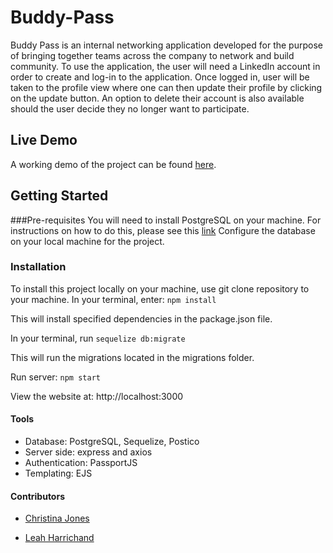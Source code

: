 # Buddy-Pass

Buddy Pass is an internal networking application developed for the purpose of bringing together teams across the
company to network and build community.  To use the application, the user will need a LinkedIn account in order to
create and log-in to the application. Once logged in, user will be taken to the profile view where one can
then update their profile by clicking on the update button. An option to delete their account 
is also available should the user decide they no longer want to participate. 


## Live Demo
A working demo of the project can be found [here](https://www.buddy-pass.herokuapp.com).

## Getting Started

###Pre-requisites
You will need to install PostgreSQL on your machine. For instructions on how to do this, please see this [link](https://postgresapp.com/)
Configure the database on your local machine for the project. 

### Installation
To install this project locally on your machine, use git clone repository to your machine. 
In your terminal, enter: 
``npm install``

This will install specified dependencies in the package.json file.

In your terminal, run 
```sequelize db:migrate```

This will run the migrations located in the migrations folder.


Run server: ```npm start```

View the website at: http://localhost:3000


#### Tools

- Database: PostgreSQL, Sequelize, Postico
- Server side: express and axios
- Authentication: PassportJS
- Templating: EJS




#### Contributors

- [Christina Jones](https://github.com/cmejones)

- [Leah Harrichand](https://github.com/leah-h)



